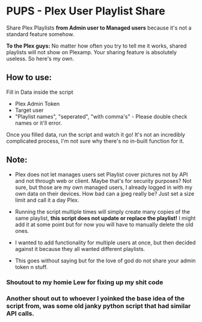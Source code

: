 # PUPS - Plex User Playlist Share
  Share Plex Playlists **from Admin user to Managed users** because it's not a standard feature somehow.
 
  **To the Plex guys:** No matter how often you try to tell me it works, shared playlists will not show on Plexamp.
    Your sharing feature is absolutely useless. So here's my own.
 
## How to use:
 
 Fill in Data inside the script
  - Plex Admin Token
  - Target user
  - "Playlist names", "seperated", "with comma's" - Please double check names or it'll error.
  
  
 Once you filled data, run the script and watch it go!
 It's not an incredibly complicated process, I'm not sure why there's no in-built function for it.
 
 
 
## Note:
 - Plex does not let manages users set Playlist cover pictures
   not by API and not through web or client.
   Maybe that's for security purposes? Not sure, but those are my own managed users, I already logged in 
   with my own data on their devices. How bad can a jpeg really be? Just set a size limit and call it a day Plex.
   
 - Running the script multiple times will simply create many copies of the same playlist, **this script does not 
   update or replace the playlist!** I might add it at some point but for now you will have to manually delete the old ones.
   
 - I wanted to add functionality for multiple users at once, but then decided against it because they all wanted different playlists. 
 
 - This goes without saying but for the love of god do not share your admin token n stuff.
 
 
 
### Shoutout to my homie Lew for fixing up my shit code
### Another shout out to whoever I yoinked the base idea of the script from, was some old janky python script that had similar API calls.
